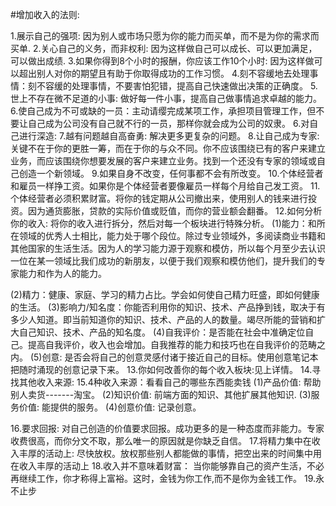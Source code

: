 #增加收入的法则:

1.展示自己的强项: 因为别人或市场只愿为你的能力而买单，而不是为你的需求而买单.
2.关心自己的义务，而非权利: 因为这样做自己可以成长、可以更加满足，可以做出成绩.
3.如果你得到8个小时的报酬，你应该工作10个小时: 因为这样做可以超出别人对你的期望且有助于你取得成功的工作习惯。
4.刻不容缓地去处理事情：刻不容缓的处理事情，不要害怕犯错，提高自己快速做出决策的正确度。
5.世上不存在微不足道的小事: 做好每一件小事，提高自己做事情追求卓越的能力。 
6.使自己成为不可或缺的一员：主动请缨完成某项工作，承担项目管理工作，但不要让自己成为公司没有自己就不行的一员，那样你就会成为公司的奴隶。
6.对自己进行深造:
7.越有问题越自高奋勇: 解决更多更复杂的问题。
8.让自己成为专家: 关键不在于你的更胜一筹，而在于你的与众不同。你不应该围绕已有的客户来建立业务，而应该围绕你想要发展的客户来建立业务。找到一个还没有专家的领域或自己创造一个新领域。
9.如果自身不改变，任何事都不会有所改变。
10.个体经营者和雇员一样挣工资。如果你是个体经营者要像雇员一样每个月给自己发工资。
11.个体经营者必须积累财富。将你的钱定期从公司撤出来，使用别人的钱来进行投资。因为通货膨胀，贷款的实际价值或贬值，而你的营业额会翻番。
12.如何分析你的收入: 将你的收入进行拆分，然后对每一个板块进行特殊分析。
   (1)能力：和所在领域的优秀人士相比，能力处于哪个段位。除过专业领域外，多阅读商业书籍和其他国家的生活生活。因为人的学习能力源于观察和模仿，所以每个月至少去认识一位在某一领域比我们成功的新朋友，以便于我们观察和模仿他们，提升我们的专家能力和作为人的能力。

   (2)精力：健康、家庭、学习的精力占比。学会如何使自己精力旺盛，即如何健康的生活。
   (3)影响力/知名度：你能否利用你的知识、技术、产品挣到钱，取决于有多少人知道。即当前知道你的知识、技术、产品的人的数量。竭尽所能的营销和扩大自己知识、技术、产品的知名度。
   (4)自我评价：是否能在社会中准确定位自己。提高自我评价，收入也会增加。自我推荐的能力和技巧也在自我评价的范畴之内。
   (5)创意: 是否会将自己的创意灵感付诸于接近自己的目标。使用创意笔记本把随时涌现的创意记录下来。
 13.你如何改善你的每个收入板块:见上详情。
 14.寻找其他收入来源:
 15.4种收入来源：看看自己的哪些东西能卖钱
    (1)产品价值: 帮助别人卖货-------淘宝。
    (2)知识价值: 前端方面的知识、其他扩展其他知识.
    (3)服务价值: 能提供的服务。
    (4)创意价值: 记录创意。

16.要求回报: 对自己创造的价值要求回报。成功更多的是一种态度而非能力。专家收费很高，而你分文不取，那么唯一的原因就是你缺乏自信。
17.将精力集中在收入丰厚的活动上:
   尽快放权。放权那些别人都能做的事情，把空出来的时间集中用在收入丰厚的活动上
18.收入并不意味着财富：
   当你能够靠自己的资产生活，不必再继续工作，你才称得上富裕。这时，金钱为你工作,而不是你为金钱工作。 
19.永不止步        